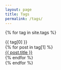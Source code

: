 ```yaml
---
layout: page
title: Tags
permalink: /tags/
---
```


<section class="tags">

  {% for tag in site.tags %}
    <div id="{{ tag[0] }}" class="tag-container">
      <div class="tag-name"> {{ tag[0] }} </div>
      <div class="tagged-posts">
        {% for post in tag[1] %}
          <div><a href="{{ post.url }}">{{ post.title }}</a></div>
        {% endfor %}
      </div>
    </div>
  {% endfor %}

</section>
